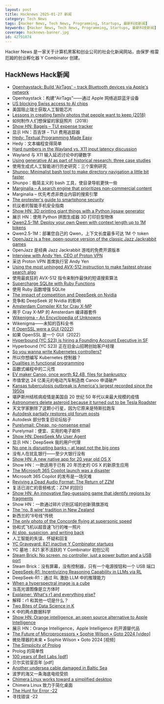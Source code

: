 ```yaml
---
layout: post
title: Hacknews 2025-01-27 新闻
category: Tech News
tags: [Hacker News, Tech News, Programming, Startups, 最新科技新闻]
keywords: [Hacker News, Tech News, Programming, Startups, 最新科技新闻]
coverage: hacknews-banner.jpg
id: 42791874
---
```


Hacker News 是一家关于计算机黑客和创业公司的社会化新闻网站，由保罗·格雷厄姆的创业孵化器 Y Combinator 创建。

## HackNews Hack新闻

- [Openhaystack: Build 'AirTags' – track Bluetooth devices via Apple's network](https://github.com/seemoo-lab/openhaystack)
- Openhaystack：构建“AirTags”——通过 Apple 网络追踪蓝牙设备
- [US blocking Swiss access to AI chips](https://www.bluewin.ch/en/news/usa-restricts-swiss-access-to-ai-computer-chips-2535516.html)
- 美国阻止瑞士获取人工智能芯片
- [Lessons in creating family photos that people want to keep (2018)](https://estherschindler.medium.com/the-old-family-photos-project-lessons-in-creating-family-photos-that-people-want-to-keep-ea3909129943)
- 如何制作人们想保留的家庭照片（2018）
- [Show HN: Bagels – TUI expense tracker](https://github.com/EnhancedJax/Bagels)
- 显示 HN：百吉饼 – TUI 费用追踪器
- [Hedy: Textual Programming Made Easy](https://www.hedy.org/)
- Hedy：文本编程变得简单
- [Hard numbers in the Wayland vs. X11 input latency discussion](https://mort.coffee/home/wayland-input-latency/)
- Wayland 与 X11 输入延迟讨论中的硬数字
- [Using generative AI as part of historical research: three case studies](https://resobscura.substack.com/p/the-leading-ai-models-are-now-very)
- 使用生成式人工智能进行历史研究：三个案例研究
- [Shunpo: Minimalist bash tool to make directory navigation a little bit faster](https://github.com/egurapha/Shunpo)
- Shunpo：极简主义的 bash 工具，使目录导航更快一些
- [Marginalia – A search engine that prioritizes non-commercial content](https://marginalia-search.com/)
- Marginalia – 优先考虑非商业内容的搜索引擎
- [The protester's guide to smartphone security](https://www.privacyguides.org/articles/2025/01/23/activists-guide-securing-your-smartphone/)
- 抗议者的智能手机安全指南
- [Show HN: 3D printing giant things with a Python jigsaw generator](https://calbryant.uk/blog/3d-printing-giant-things-with-jigsaw-generator/)
- 展示 HN：使用 Python 拼图生成器 3D 打印巨型物体
- [Qwen2.5-1M: Deploy your own Qwen with context length up to 1M tokens](https://qwenlm.github.io/blog/qwen2.5-1m/)
- Qwen2.5-1M：部署您自己的 Qwen，上下文长度最多可达 1M 个 token
- [OpenJazz is a free, open-source version of the classic Jazz Jackrabbit games](https://alister.eu/jazz/oj/about.php)
- OpenJazz 是经典 Jazz Jackrabbit 游戏的免费开源版本
- [Interview with Andy Yen, CEO of Proton VPN](https://www.compiler.news/proton-vpn-venezuela-russia/)
- 采访 Proton VPN 首席执行官 Andy Yen
- [Using the most unhinged AVX-512 instruction to make fastest phrase search algo](https://gab-menezes.github.io/2025/01/13/using-the-most-unhinged-avx-512-instruction-to-make-the-fastest-phrase-search-algo.html)
- 使用最疯狂的 AVX-512 指令来制作最快的短语搜索算法
- [Supercharge SQLite with Ruby Functions](https://blog.julik.nl/2025/01/supercharge-sqlite-with-ruby-functions)
- 使用 Ruby 函数增强 SQLite
- [The impact of competition and DeepSeek on Nvidia](https://youtubetranscriptoptimizer.com/blog/05_the_short_case_for_nvda)
- 竞争和 DeepSeek 对 Nvidia 的影响
- [Amsterdam Compiler Kit for Cray X-MP](https://github.com/kej715/ack)
- 用于 Cray X-MP 的 Amsterdam 编译器套件
- [Wikenigma – An Encyclopedia of Unknowns](https://wikenigma.org.uk/)
- Wikenigma——未知的百科全书
- [If OpenSSL were a GUI (2022)](https://smallstep.com/blog/if-openssl-were-a-gui/)
- 如果 OpenSSL 是一个 GUI（2022）
- [Hyperbound (YC S23) is hiring a Founding Account Executive in SF](https://www.ycombinator.com/companies/hyperbound/jobs/c3NkW7d-founding-full-cycle-account-executive-in-sf)
- Hyperbound (YC S23) 正在旧金山招聘创始客户经理
- [So you wanna write Kubernetes controllers?](https://ahmet.im/blog/controller-pitfalls/)
- 所以你想编写 Kubernetes 控制器？
- [Dualities in functional programming](http://dicioccio.fr/on-dualities.html)
- 函数式编程中的二元性
- [EV maker Canoo, once worth $2.4B, files for bankruptcy](https://www.sfgate.com/tech/article/canoo-ev-maker-goes-bankrupt-20054204.php)
- 市值曾达 24 亿美元的电动汽车制造商 Canoo 申请破产
- [Kansas tuberculosis outbreak is America's largest recorded since the 1950s](https://www.cjonline.com/story/news/politics/government/2025/01/24/kansas-tuberculosis-outbreak-is-largest-in-recorded-history-in-u-s/77881467007/)
- 堪萨斯州结核病疫情是美国自 20 世纪 50 年代以来最大规模的疫情
- [Astronomers delete asteroid because it turned out to be Tesla Roadster](https://www.astronomy.com/science/astronomers-just-deleted-an-asteroid-because-it-turned-out-to-be-elon-musks-tesla-roadster/)
- 天文学家删除了这颗小行星，因为它原来是特斯拉跑车
- [Autodesk partially restores old forum posts](https://forums.autodesk.com/t5/community-announcements/update-on-archiving-idea-boards-and-forums/td-p/13276594)
- Autodesk 部分恢复旧论坛帖子
- [Purelymail: Cheap, no-nonsense email](https://purelymail.com/)
- Purelymail：便宜、实用的电子邮件
- [Show HN: DeepSeek My User Agent](https://www.jasonthorsness.com/20)
- 显示 HN：DeepSeek 我的用户代理
- [No one is disrupting banks – at least not the big ones](https://www.popularfintech.com/p/no-one-is-disrupting-banks)
- 没有人在扰乱银行——至少大银行没有
- [Show HN: A new native app for 20 year old OS X](https://uppercut.chadbibler.com)
- Show HN：一款适用于已有 20 年历史的 OS X 的新原生应用
- [The Microsoft 365 Copilot launch was a disaster](https://www.zdnet.com/home-and-office/work-life/the-microsoft-365-copilot-launch-was-a-total-disaster/)
- Microsoft 365 Copilot 的发布是一场灾难
- [Reviving a Dead Audio Format: The Return of ZZM](https://nicole.express/2025/zoo-of-zero-motivation.html)
- 复活已消亡的音频格式：ZZM 的回归
- [Show HN: An innovative flag-guessing game that identify regions by fragments](https://flagle.fun/)
- Show HN：一款通过碎片识别区域的创新猜旗游戏
- [The 'no. 8 wire' tradition in New Zealand](https://teara.govt.nz/en/inventions-patents-and-trademarks/page-1)
- 新西兰的“8号线”传统
- [The only photo of the Concorde flying at supersonic speed](https://petapixel.com/2025/01/25/photo-concorde-supersonic-speed-mach-2/)
- 协和式飞机以超音速飞行的唯一照片
- [AI slop, suspicion, and writing back](https://benjamincongdon.me/blog/2025/01/25/AI-Slop-Suspicion-and-Writing-Back/)
- 人工智能的失误、怀疑和回复
- [YC Graveyard: 821 inactive Y Combinator startups](https://ycgraveyard.iamwillwang.com/)
- YC 墓地：821 家不活跃的 Y Combinator 初创公司
- [Steam Brick: No screen, no controller, just a power button and a USB port](https://crastinator-pro.github.io/steam-brick/)
- Steam Brick：没有屏幕，没有控制器，只有一个电源按钮和一个 USB 端口
- [DeepSeek-R1: Incentivizing Reasoning Capability in LLMs via RL](https://arxiv.org/abs/2501.12948)
- DeepSeek-R1：通过 RL 激励 LLM 中的推理能力
- [When a hyperspectral image is a cube](https://mirawelner.com/posts/cube.html)
- 当高光谱图像是立方体时
- [Explainer: What's r1 and everything else?](https://timkellogg.me/blog/2025/01/25/r1)
- 解释：r1 和其他一切是什么？
- [Two Bites of Data Science in K](https://blog.zdsmith.com/posts/two-bites-of-data-science-in-k.html)
- K 中的两点数据科学
- [Show HN: Orange intelligence, an open source alternative to Apple Intelligence](https://github.com/sharingan-no-kakashi/orange-intelligence)
- 展示 HN：Orange Intelligence，Apple Intelligence 的开源替代品
- [The Future of Microprocessors • Sophie Wilson • Goto 2024 [video]](https://www.youtube.com/watch?v=MkbgZMCTUyU)
- 微处理器的未来 • Sophie Wilson • Goto 2024 [视频]
- [The Simplicity of Prolog](https://bitsandtheorems.com/the-simplicity-of-prolog/)
- Prolog 的简单性
- [100 years of Bell Labs [pdf]](https://novitoll.com/posts/2025-1-25/100_years_of_Bell_Labs.pdf)
- 贝尔实验室百年 [pdf]
- [Another undersea cable damaged in Baltic Sea](https://www.france24.com/en/europe/20250126-another-undersea-cable-damaged-in-baltic-sea-latvia-dispatches-warship)
- 波罗的海又一条海底电缆受损
- [Chimera Linux works toward a simplified desktop](https://lwn.net/Articles/1004324/)
- Chimera Linux 致力于简化桌面
- [The Hunt for Error -22](https://tweedegolf.nl/en/blog/145/the-hunt-for-error--22)
- 寻找错误 -22


